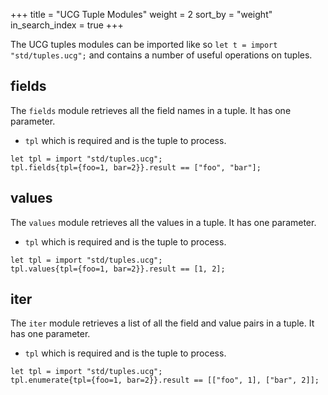 +++
title = "UCG Tuple Modules"
weight = 2
sort_by = "weight"
in_search_index = true
+++

The UCG tuples modules can be imported like so `let t = import "std/tuples.ucg";` 
and contains a number of useful operations on tuples.

## fields

The `fields` module retrieves all the field names in a tuple. It has one
parameter.

* `tpl` which is required and is the tuple to process.

```
let tpl = import "std/tuples.ucg";
tpl.fields{tpl={foo=1, bar=2}}.result == ["foo", "bar"];
```

## values

The `values` module retrieves all the values in a tuple. It has one parameter.

* `tpl` which is required and is the tuple to process.

```
let tpl = import "std/tuples.ucg";
tpl.values{tpl={foo=1, bar=2}}.result == [1, 2];
```

## iter

The `iter` module retrieves a list of all the field and value pairs in a tuple.
It has one parameter.

* `tpl` which is required and is the tuple to process.

```
let tpl = import "std/tuples.ucg";
tpl.enumerate{tpl={foo=1, bar=2}}.result == [["foo", 1], ["bar", 2]];
```